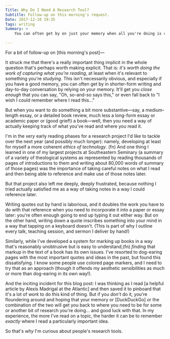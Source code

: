 ```yaml
---
Title: Why Do I Need A Research Tool?
Subtitle: Follow-up on this morning's request.
Date: 2017-12-10 19:35
Tags: writing
Summary: >
    You can often get by on just your memory when all you're doing is chatting or blogging. But when you want to say something substantive… research tools are really helpful.

---
```


For a bit of follow-up on [this morning's post]—

It struck me that there's a really important thing implicit in the whole question that's perhaps worth making explicit. That is: *it's worth doing the work of capturing what you're reading*, at least when it's relevant to something you're *studying*. This isn't necessarily obvious, and especially if you have a good memory, you can often get by in shorter-form writing and day-to-day conversation by relying on your memory. It'll get you *close enough* that you can say, "Oh, so-and-so says this," or even fall back to "I wish I could remember where I read this..."

But when you want to do something a bit more substantive—say, a medium-length essay, or a detailed book review, much less a long-form essay or academic paper or (good grief!) a book—well, then you need a way of actually keeping track of what you've read and where you read it.

I'm in the *very* early reading phases for a research project I'd like to tackle over the next year (and possibly much longer): namely, developing at least for myself a more coherent *ethics of technology*. (fn) And one thing I learned in one of my largest projects at Southeastern Seminary (a summary of a variety of theological systems as represented by reading thousands of pages of introductions to them and writing about 80,000 words of summary of those pages) was the importance of taking careful notes on what I read and then being able to reference and make use of those notes later.

But that project also left me deeply, deeply frustrated, because nothing I tried actually satisfied me as a way of taking notes in a way I could reference later.

Writing quotes out by hand is laborious, and it doubles the work you have to do with that reference when you need to incorporate it into a paper or essay later: you're often enough going to end up typing it out either way. But on the other hand, writing down a quote inscribes something into your mind in a way that tapping on a keyboard doesn't. (This is part of why I outline every talk, teaching session, and sermon I deliver by hand!)

Similarly, while I've developed a system for marking up books in a way that's reasonably unobtrusive but is easy to understand,(fn) *finding* that markup in the text of a book has its own issues. I've resorted to dog-earing pages with the most important quotes and ideas in the past, but found this dissatisfying. I know some people use colored page markers, and I need to try that as an approach (though it offends my aesthetic sensibilities as much or more than dog-earing in its own way!).

And the inciting incident for this blog post: I was thinking as I read [a helpful article by Alexis Madrigal at the Atlantic] and then saved it to pinboard that it's a lot of *work* to do this kind of thing. But if you *don't* do it, you're floundering around and hoping that your memory or [DuckDuckGo] or the combination of the two will get you back to where you need to be for some or another bit of research you're doing… and good luck with that. In my experience, the more I've read on a topic, the harder it can be to remember *exactly* where I read a particularly important idea.

So that's *why* I'm curious about people's research tools.

